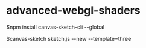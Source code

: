 # advanced-webgl-shaders

\$npm install canvas-sketch-cli --global

\$canvas-sketch sketch.js --new --template=three
